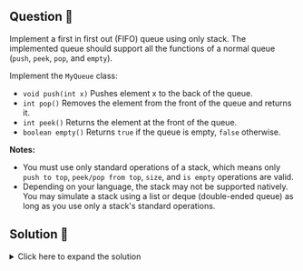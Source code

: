 ## Question 🤔
Implement a first in first out (FIFO) queue using only stack. The implemented queue should support all the 
functions of a normal queue (`push`, `peek`, `pop`, and `empty`).

Implement the `MyQueue` class:
* `void push(int x)` Pushes element x to the back of the queue.
* `int pop()` Removes the element from the front of the queue and returns it.
* `int peek()` Returns the element at the front of the queue.
* `boolean empty()` Returns `true` if the queue is empty, `false` otherwise.


**Notes:**
* You must use only standard operations of a stack, which means only `push to top`, `peek/pop from top`, `size`, 
  and `is empty` operations are valid.
* Depending on your language, the stack may not be supported natively. You may simulate a stack using a list or 
  deque (double-ended queue) as long as you use only a stack's standard operations.

## Solution 🙋
<details>
  <summary>Click here to expand the solution</summary>

The implementation uses two stacks, `stack1` and `stack2`.

* `stack1` is used as an intermediate buffer for all the incoming elements.
* `stack2` is used to store the elements in the order they need to be popped.
* When a new element is pushed onto the queue, it is simply pushed onto `stack1`.
* When an element needs to be popped from the front of the queue, we check if `stack2` is empty. If it is, 
  we transfer all the elements from `stack1` to `stack2`, so that the elements are in the correct order for 
  popping. Finally, we pop the top element from `stack2`.
* To get the front element, we follow the same process of transferring elements from `stack1` to `stack2` if `stack2` 
  is empty, and then return the top element from `stack2`.
* This way, all the elements are stored in `stack1` in the order they were added, and when we want to pop 
  them, we transfer them to `stack2` so that they are in the correct order for popping.

</details>

[//]: # (adding additional margin from bottom)
<br>
<br>
<br>
<br>

